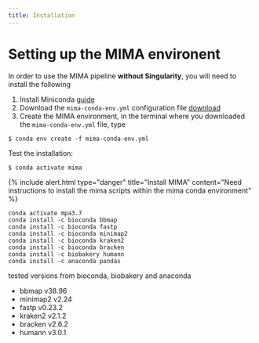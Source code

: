 ```yaml
---
title: Installation
---
```


# Setting up the MIMA environent

In order to use the MIMA pipeline **without Singularity**, you will need to install the following

1. Install Miniconda [guide](https://docs.conda.io/en/latest/miniconda.html#installing)
2. Download the `mima-conda-env.yml` configuration file [download]()
3. Create the MIMA environment, in the terminal where you downloaded the `mima-conda-env.yml` file, type

```
$ conda env create -f mima-conda-env.yml
```

Test the installation:

```
$ conda activate mima
```


{% include alert.html type="danger" title="Install MIMA" content="Need instructions to install the mima scripts within the mima conda environment" %}





```
conda activate mpa3.7
conda install -c bioconda bbmap
conda install -c bioconda fastp
conda install -c bioconda minimap2
conda install -c bioconda kraken2
conda install -c bioconda bracken
conda install -c biobakery humann
conda install -c anaconda pandas
```

tested versions from bioconda, biobakery and anaconda
- bbmap v38.96
- minimap2 v2.24
- fastp v0.23.2
- kraken2 v2.1.2
- bracken v2.6.2
- humann v3.0.1
